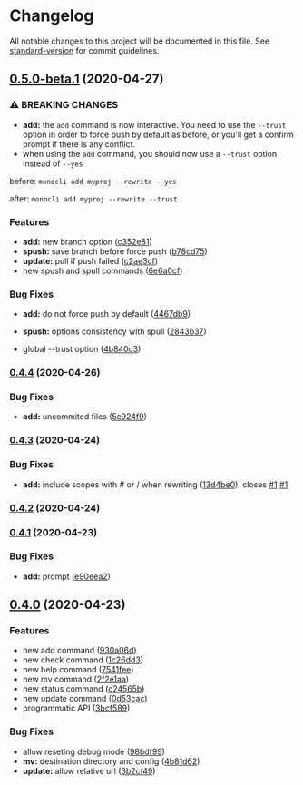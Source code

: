 # Changelog

All notable changes to this project will be documented in this file. See [standard-version](https://github.com/conventional-changelog/standard-version) for commit guidelines.

## [0.5.0-beta.1](https://github.com/noelmace/monocli/compare/v0.4.4...v0.5.0-beta.1) (2020-04-27)


### ⚠ BREAKING CHANGES

* **add:** the `add` command is now interactive.
You need to use the `--trust` option in order to force push by default
as before, or you'll get a confirm prompt if there is any conflict.
* when using the `add` command, you should now use
a `--trust` option instead of `--yes`

before: `monocli add myproj --rewrite --yes`

after: `monocli add myproj --rewrite --trust`

### Features

* **add:** new branch option ([c352e81](https://github.com/noelmace/monocli/commit/c352e813f341776f3822a1185f86eb0e9762519d))
* **spush:** save branch before force push ([b78cd75](https://github.com/noelmace/monocli/commit/b78cd759233eef3fa76bbf17814e76f0ee26ed66))
* **update:** pull if push failed ([c2ae3cf](https://github.com/noelmace/monocli/commit/c2ae3cf786e06caa309efdeb04aa13d4dc91195e))
* new spush and spull commands ([6e6a0cf](https://github.com/noelmace/monocli/commit/6e6a0cf15a501a21da52e65abcdfdc89f0be6508))


### Bug Fixes

* **add:** do not force push by default ([4467db9](https://github.com/noelmace/monocli/commit/4467db94b15085d097b5a3db6cf81e7112014056))
* **spush:** options consistency with spull ([2843b37](https://github.com/noelmace/monocli/commit/2843b37a7174f9cff49e828ad5d66030a7611309))


* global --trust option ([4b840c3](https://github.com/noelmace/monocli/commit/4b840c3cf2be8a9763000596e4f29903c3d7f5fd))

### [0.4.4](https://github.com/noelmace/monocli/compare/v0.4.3...v0.4.4) (2020-04-26)


### Bug Fixes

* **add:** uncommited files ([5c924f9](https://github.com/noelmace/monocli/commit/5c924f950d8586637ad07d48c6fa697bf369f0d7))

### [0.4.3](https://github.com/noelmace/monocli/compare/v0.4.2...v0.4.3) (2020-04-24)


### Bug Fixes

* **add:** include scopes with # or / when rewriting ([13d4be0](https://github.com/noelmace/monocli/commit/13d4be08d3e67234bdda909e84ba716a28e3dedd)), closes [#1](https://github.com/noelmace/monocli/issues/1) [#1](https://github.com/noelmace/monocli/issues/1)

### [0.4.2](https://github.com/noelmace/monocli/compare/v0.4.1...v0.4.2) (2020-04-24)

### [0.4.1](https://github.com/noelmace/monocli/compare/v0.4.0...v0.4.1) (2020-04-23)


### Bug Fixes

* **add:** prompt ([e90eea2](https://github.com/noelmace/monocli/commit/e90eea2cb18a366ea88139f63433dfbbfa0b6aaa))

## [0.4.0](https://github.com/noelmace/monocli/compare/v0.1.0...v0.4.0) (2020-04-23)


### Features

* new add command ([930a06d](https://github.com/noelmace/monocli/commit/930a06d9f4f879bb70974a8f717330195bf9bd44))
* new check command ([1c26dd3](https://github.com/noelmace/monocli/commit/1c26dd30bcbd66353d4891212d7b493fd423957d))
* new help command ([7541fee](https://github.com/noelmace/monocli/commit/7541fee029112facfdb283fd2a99f04e4fc3278d))
* new mv command ([2f2e1aa](https://github.com/noelmace/monocli/commit/2f2e1aabfcaed46334885a6d990d516e4898ddc0))
* new status command ([c24565b](https://github.com/noelmace/monocli/commit/c24565b0090c6845b481d70046524a5ae5fe2b2c))
* new update command ([0d53cac](https://github.com/noelmace/monocli/commit/0d53cacdf47858f7e72870bf6f3b22f2b6788f0a))
* programmatic API ([3bcf589](https://github.com/noelmace/monocli/commit/3bcf5894293663ce360b30b8c4f99df18d1bce79))


### Bug Fixes

* allow reseting debug mode ([98bdf99](https://github.com/noelmace/monocli/commit/98bdf99c9763bf66165be10ab48f17eb91038411))
* **mv:** destination directory and config ([4b81d62](https://github.com/noelmace/monocli/commit/4b81d62a2d3fa94078a67745d0360e5b30261db7))
* **update:** allow relative url ([3b2cf49](https://github.com/noelmace/monocli/commit/3b2cf4956481e5e4da5b474e6646197d1a62418b))
